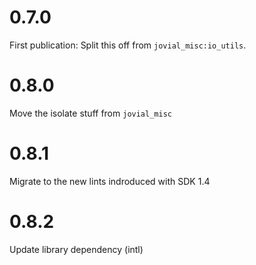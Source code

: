 
# 0.7.0
First publication:  Split this off from `jovial_misc:io_utils`.

# 0.8.0
Move the isolate stuff from `jovial_misc`

# 0.8.1
Migrate to the new lints indroduced with SDK 1.4

# 0.8.2
Update library dependency (intl)
